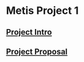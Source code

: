 # Metis Project 1

## [Project Intro](https://github.com/nickdellaquilo/Metis_Project_1/blob/main/project_intro.md#eda-course-project-introduction)

## [Project Proposal](https://github.com/nickdellaquilo/Metis_Project_1/blob/main/project_proposal.md#metis_project_1)
